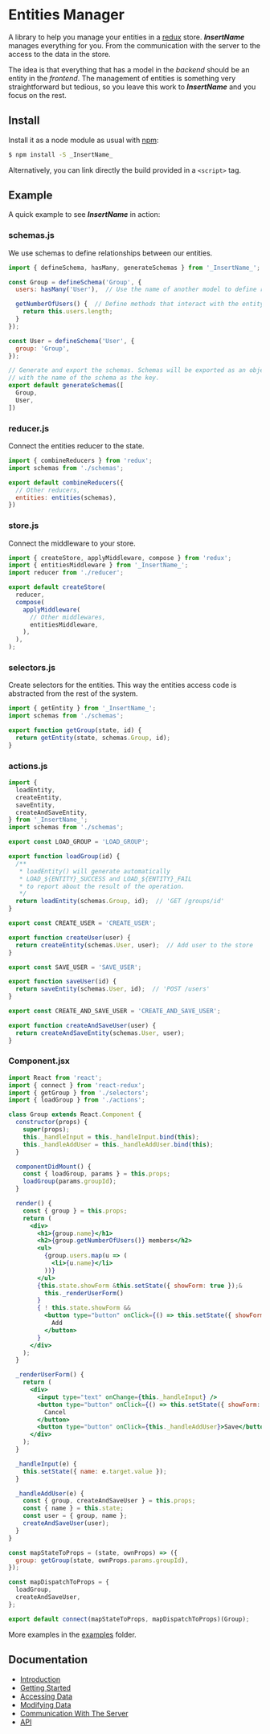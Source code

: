 # Entities Manager


A library to help you manage your entities in a [redux](http://www.github.com/)
store. **_InsertName_** manages everything for you. From the communication with
the server to the access to the data in the store.

The idea is that everything that has a model in the *backend* should be an
entity in the *frontend*. The management of entities is something very
straightforward but tedious, so you leave this work to **_InsertName_** and
you focus on the rest.


## Install

Install it as a node module as usual with [npm]():

```bash
$ npm install -S _InsertName_
```

Alternatively, you can link directly the build provided in a `<script>` tag.


## Example

A quick example to see **_InsertName_** in action:

### schemas.js

We use schemas to define relationships between our entities.

```javascript
import { defineSchema, hasMany, generateSchemas } from '_InsertName_';

const Group = defineSchema('Group', {
  users: hasMany('User'),  // Use the name of another model to define relationships

  getNumberOfUsers() {  // Define methods that interact with the entity instance
    return this.users.length;
  }
});

const User = defineSchema('User', {
  group: 'Group',
});

// Generate and export the schemas. Schemas will be exported as an object
// with the name of the schema as the key.
export default generateSchemas([
  Group,
  User,
])
```

### reducer.js

Connect the entities reducer to the state.

```javascript
import { combineReducers } from 'redux';
import schemas from './schemas';

export default combineReducers({
  // Other reducers,
  entities: entities(schemas),
})
```

### store.js

Connect the middleware to your store.

```javascript
import { createStore, applyMiddleware, compose } from 'redux';
import { entitiesMiddleware } from '_InsertName_';
import reducer from './reducer';

export default createStore(
  reducer,
  compose(
    applyMiddleware(
      // Other middlewares,
      entitiesMiddleware,
    ),
  ),
);
```

### selectors.js

Create selectors for the entities. This way the entities access code is abstracted
from the rest of the system.

```javascript
import { getEntity } from '_InsertName_';
import schemas from './schemas';

export function getGroup(state, id) {
  return getEntity(state, schemas.Group, id);
}
```

### actions.js

```javascript
import {
  loadEntity,
  createEntity,
  saveEntity,
  createAndSaveEntity,
} from '_InsertName_';
import schemas from './schemas';

export const LOAD_GROUP = 'LOAD_GROUP';

export function loadGroup(id) {
  /**
   * loadEntity() will generate automatically
   * LOAD_${ENTITY}_SUCCESS and LOAD_${ENTITY}_FAIL
   * to report about the result of the operation.
   */
  return loadEntity(schemas.Group, id);  // 'GET /groups/id'
}

export const CREATE_USER = 'CREATE_USER';

export function createUser(user) {
  return createEntity(schemas.User, user);  // Add user to the store
}

export const SAVE_USER = 'SAVE_USER';

export function saveUser(id) {
  return saveEntity(schemas.User, id);  // 'POST /users'
}

export const CREATE_AND_SAVE_USER = 'CREATE_AND_SAVE_USER';

export function createAndSaveUser(user) {
  return createAndSaveEntity(schemas.User, user);
}
```

### Component.jsx

```jsx
import React from 'react';
import { connect } from 'react-redux';
import { getGroup } from './selectors';
import { loadGroup } from './actions';

class Group extends React.Component {
  constructor(props) {
    super(props);
    this._handleInput = this._handleInput.bind(this);
    this._handleAddUser = this._handleAddUser.bind(this);
  }

  componentDidMount() {
    const { loadGroup, params } = this.props;
    loadGroup(params.groupId);
  }

  render() {
    const { group } = this.props;
    return (
      <div>
        <h1>{group.name}</h1>
        <h2>{group.getNumberOfUsers()} members</h2>
        <ul>
          {group.users.map(u => (
            <li>{u.name}</li>
          ))}
        </ul>
        {this.state.showForm &this.setState({ showForm: true });&
          this._renderUserForm()
        }
        { ! this.state.showForm &&
          <button type="button" onClick={() => this.setState({ showForm: true })}>
            Add
          </button>
        }
      </div>
    );
  }

  _renderUserForm() {
    return (
      <div>
        <input type="text" onChange={this._handleInput} />
        <button type="button" onClick={() => this.setState({ showForm: false })}>
          Cancel
        </button>
        <button type="button" onClick={this._handleAddUser}>Save</button>
      </div>
    );
  }

  _handleInput(e) {
    this.setState({ name: e.target.value });
  }

  _handleAddUser(e) {
    const { group, createAndSaveUser } = this.props;
    const { name } = this.state;
    const user = { group, name };
    createAndSaveUser(user);
  }
}

const mapStateToProps = (state, ownProps) => ({
  group: getGroup(state, ownProps.params.groupId),
});

const mapDispatchToProps = {
  loadGroup,
  createAndSaveUser,
};

export default connect(mapStateToProps, mapDispatchToProps)(Group);
```

More examples in the [examples]() folder.


## Documentation

 - [Introduction]()
 - [Getting Started]()
 - [Accessing Data]()
 - [Modifying Data]()
 - [Communication With The Server]()
 - [API]()
